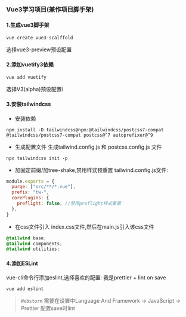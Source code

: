 ### Vue3学习项目(兼作项目脚手架)

#### 1.生成vue3脚手架
```shell
vue create vue3-scalffold
```
选择vue3-preview预设配置


#### 2.添加vuetify3依赖

```shell
vue add vuetify
```
选择V3(alpha)预设配置i

#### 3.安装tailwindcss
* 安装依赖
```shell
npm install -D tailwindcss@npm:@tailwindcss/postcss7-compat @tailwindcss/postcss7-compat postcss@^7 autoprefixer@^9
```
* 生成配置文件
  生成tailwind.config.js 和 postcss.config.js 文件
```shell
npx tailwindcss init -p
```
* 加固定前缀/加tree-shake,禁用样式预重置
  tailwind.config.js文件:
```js
module.exports = {
  purge: ["src/**/*.vue"],
  prefix: "tw-",
  corePlugins: {
    preflight: false, //禁用preflight样式重置
  },
}
```

* 在css文件引入
  index.css文件,然后在main.js引入该css文件
```css
@tailwind base;
@tailwind components;
@tailwind utilities;
```

#### 4.添加ESLint

vue-cli命令行添加eslint,选择喜欢的配置: 我是prettier + lint on save
```shell
vue add eslint
```
> `Webstorm` 需要在设置中Language And Framework -> JavaScript -> Prettier 配置save时lint


